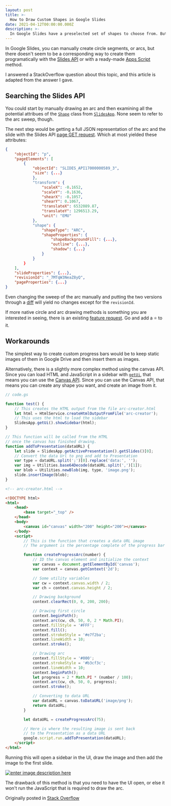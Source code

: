 ```yaml
---
layout: post
title: >-
  How to Draw Custom Shapes in Google Slides
date: 2021-04-12T00:00:00.000Z
description: >-
  In Google Slides have a preselected set of shapes to choose from. But what if you want to draw a custom shape programmatically, like a circle segment or an arc?
---
```


In Google Slides, you can manually create circle segments, or arcs, but there doesn't seem to be a corresponding way to create them programatically with the [Slides API](https://developers.google.com/slides/api) or with a ready-made [Apps Script](https://developers.google.com/apps-script) method.

I answered a StackOverflow question about this topic, and this article is adapted from the answer I gave.

## Searching the Slides API

You could start by manually drawing an arc and then examining all the potential attribues of the [`Shape`](https://developers.google.com/apps-script/reference/slides/shape) class from [`SlidesApp`](https://developers.google.com/apps-script/reference/slides/slides-app). None seem to refer to the arc sweep, though.

The next step would be getting a full JSON representation of the arc and the slide with the Slides API [page GET request](https://developers.google.com/slides/reference/rest/v1/presentations.pages/get). Which at most yielded these attributes:

```json
{
	"objectId": "p",
	"pageElements": [
		{
			"objectId": "SLIDES_API17000000589_3",
			"size": {...}
			},
			"transform": {
				"scaleX": -0.1652,
				"scaleY": -0.1636,
				"shearX": -0.1057,
				"shearY": 0.1067,
				"translateX": 6532089.87,
				"translateY": 1296513.29,
				"unit": "EMU"
			},
			"shape": {
				"shapeType": "ARC",
				"shapeProperties": {
					"shapeBackgroundFill": {...},
					"outline": {...},
					"shadow": {...}
				}
			}
		}
	],
	"slideProperties": {...},
	"revisionId": "_7MTqW3NeaZ8yQ",
	"pageProperties": {...}
}
```

Even changing the sweep of the arc manually and putting the two versions through a [diff](https://en.wikipedia.org/wiki/Diff) will yield no changes except for the `revisionId`.

If more native circle and arc drawing methods is something you are interested in seeing, there is an existing [feature request](https://issuetracker.google.com/issues/new?component=191598&template=823918). Go and add a ⭐ to it.

## Workarounds

The simplest way to create custom progress bars would be to keep static images of them in Google Drive and then insert them as images.

Alternatively, there is a slightly more complex method using the canvas API. Since you can load HTML and JavaScript in a sidebar with [`getUi`](<https://developers.google.com/apps-script/reference/slides/slides-app?hl=en#getUi()>), that means you can use the [Canvas API](https://developer.mozilla.org/en-US/docs/Web/API/Canvas_API). Since you can use the Canvas API, that means you can create any shape you want, and create an image from it.

```js
// code.gs

function test() {
	// This creates the HTML output from the file arc-creator.html
	let html = HtmlService.createHtmlOutputFromFile('arc-creator');
	// This uses the html to load the sidebar
	SlidesApp.getUi().showSidebar(html);
}

// This function will be called from the HTML
// once the canvas has finished drawing.
function addToPresentation(dataURL) {
	let slide = SlidesApp.getActivePresentation().getSlides()[0];
	// Convert the data Url to png and add to Presentation
	var type = dataURL.split(';')[0].replace('data:', '');
	var img = Utilities.base64Decode(dataURL.split(',')[1]);
	var blob = Utilities.newBlob(img, type, 'image.png');
	slide.insertImage(blob);
}
```

```html
<!-- arc-creator.html -->

<!DOCTYPE html>
<html>
	<head>
		<base target="_top" />
	</head>
	<body>
		<canvas id="canvas" width="200" height="200"></canvas>
	</body>
	<script>
		// This is the function that creates a data URL image
		// The argument is the percentage complete of the progress bar

		function createProgressArc(number) {
			// ID the canvas element and initialize the context
			var canvas = document.getElementById('canvas');
			var context = canvas.getContext('2d');

			// Some utility variables
			var cw = context.canvas.width / 2;
			var ch = context.canvas.height / 2;

			// Drawing background
			context.clearRect(0, 0, 200, 200);

			// Drawing first circle
			context.beginPath();
			context.arc(cw, ch, 50, 0, 2 * Math.PI);
			context.fillStyle = '#FFF';
			context.fill();
			context.strokeStyle = '#e7f2ba';
			context.lineWidth = 10;
			context.stroke();

			// Drawing arc
			context.fillStyle = '#000';
			context.strokeStyle = '#b3cf3c';
			context.lineWidth = 10;
			context.beginPath();
			let progress = 2 * Math.PI * (number / 100);
			context.arc(cw, ch, 50, 0, progress);
			context.stroke();

			// Converting to data URL
			var dataURL = canvas.toDataURL('image/png');
			return dataURL;
		}

		let dataURL = createProgressArc(75);

		// Here is where the resulting image is sent back
		// to the Presentation as a data URL
		google.script.run.addToPresentation(dataURL);
	</script>
</html>
```

Running this will open a sidebar in the UI, draw the image and then add the image to the first slide.

[![enter image description here][1]][1]

The drawback of this method is that you need to have the UI open, or else it won't run the JavaScript that is required to draw the arc.

[1]: https://i.stack.imgur.com/V2uF4.png

Originally posted in [Stack Overflow](https://stackoverflow.com/questions/67022218/increase-the-length-of-arc-programmatically/67059323#67059323)
